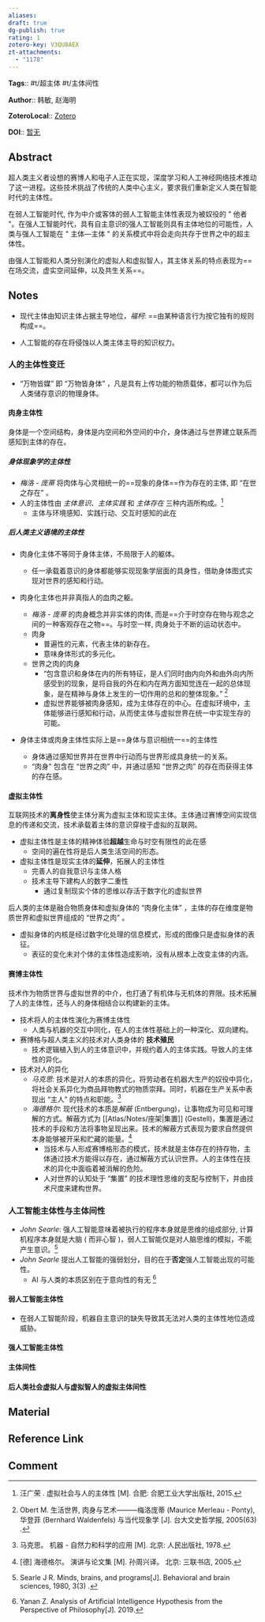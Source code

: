 ```yaml
---
aliases: 
draft: true
dg-publish: true
rating: 1
zotero-key: V3QU8AEX
zt-attachments:
  - "1178"
---
```


**Tags**:: #t/超主体 #t/主体间性

**Author**:: 韩敏, 赵海明

**ZoteroLocal**:: [Zotero](zotero://select/library/items/V3QU8AEX)

**DOI**:: [暂无](https://kns.cnki.net/kcms2/article/abstract?v=n6BwBobH4uu2XkP23Zoa0rGMzB4JJBuZo07GnG2zwuytGBhqLLsbCm9dbpdPkZ08pzzKM0MemubLzNtosU6UE0AFAvSq0IFaMuIJ04hNlCx3w4E-nEgJRzvoK6NceQ_lYxo1k2hgVETDvDT-cUZIyxJy_zOKWDFaDLEO6MOK25w2F6BLWzQm75VqGRmQaxHRGFuvKpdrTgbid2jwjuWpkg==&uniplatform=NZKPT&language=CHS)

## Abstract

超人类主义者设想的赛博人和电子人正在实现，深度学习和人工神经网络技术推动了这一进程。这些技术挑战了传统的人类中心主义，要求我们重新定义人类在智能时代的主体性。

在弱人工智能时代, 作为中介或客体的弱人工智能主体性表现为被奴役的 " 他者 "。在强人工智能时代，具有自主意识的强人工智能则具有主体地位的可能性，人类与强人工智能在 " 主体—主体 " 的关系模式中将会走向共存于世界之中的超主体性。

由强人工智能和人类分别演化的虚拟人和虚拟智人，其主体关系的特点表现为==在场交流，虚实空间延伸，以及共生关系==。

## Notes

- 现代主体由知识主体占据主导地位，*福柯*: ==由某种语言行为按它独有的规则构成==。

- 人工智能的存在将侵蚀以人类主体主导的知识权力。

### 人的主体性变迁

- “万物皆媒” 即 “万物皆身体” ，凡是具有上传功能的物质载体，都可以作为后人类储存意识的物理身体。

#### 肉身主体性

身体是一个空间结构，身体是内空间和外空间的中介，身体通过与世界建立联系而感知到主体的存在。

##### 身体现象学的主体性

- *梅洛 - 庞蒂* 将肉体与心灵相统一的==现象的身体==作为存在的主体, 即 “在世之存在” 。
- 人的主体性由 *主体意识*、*主体实践* 和 *主体存在* 三种内涵所构成。[^1]
	- 主体与环境感知、实践行动、交互时感知的此在

##### 后人类主义语境的主体性

- 肉身化主体不等同于身体主体，不局限于人的躯体。
	- 任一承载着意识的身体都能够实现现象学层面的具身性，借助身体图式实现对世界的感知和行动。
- 肉身化主体也并非真指人的血肉之躯。
	- *梅洛 - 庞蒂* 的肉身概念并非实体的肉体, 而是==介于时空存在物与观念之间的一种客观存在之物==。与时空一样, 肉身处于不断的运动状态中。
	- 肉身
		- 普遍性的元素，代表主体的新存在。
		- 意味身体形式的多元化。
	- 世界之肉的肉身
		- “包含意识和身体在内的所有特征，是人们同时由内向外和由外向内所感受到的现象，是将自我的外在和内在两方面知觉连在一起的总体现象，是在精神与身体上发生的一切作用的总和的整体现象。” [^2]
		- 虚拟世界能够被肉身感知，成为主体存在的中心。在虚拟环境中，主体能够进行感知和行动，从而使主体与虚拟世界在统一中实现生存的可能。

- 身体主体或肉身主体性实际上是==身体与意识相统一==的主体性
	- 身体通过感知世界并在世界中行动而与世界形成具身统一的关系。
	- “肉身” 包含在 “世界之肉” 中，并通过感知 “世界之肉” 的存在而获得主体的存在感。

#### 虚拟主体性

互联网技术的**离身性**使主体分离为虚拟主体和现实主体。主体通过赛博空间实现信息的传递和交流，技术承载着主体的意识穿梭于虚拟的互联网。

- 虚拟主体性是主体的精神体验**超越**生命与时空有限性的此在感
	- 空间的遍在性将是后人类生活空间的形态。
- 虚拟主体性是现实主体的**延伸**，拓展人的主体性
	- 完善人的自我意识与主体人格
	- 技术主导下建构人的数字二重性
		- 通过复制现实个体的思维以存活于数字化的虚拟世界

后人类的主体是融合物质身体和虚拟身体的 “肉身化主体” ，主体的存在维度是物质世界和虚拟世界组成的 “世界之肉” 。

- 虚拟身体的内核是经过数字化处理的信息模式，形成的图像只是虚拟身体的表征。
	- 表征的变化未对个体的主体性造成影响，没有从根本上改变主体的内涵。

#### 赛博主体性

技术作为物质世界与虚拟世界的中介，也打通了有机体与无机体的界限。技术拓展了人的主体性，还与人的身体相结合以构建新的主体。

- 技术将人的主体性演化为赛博主体性
	- 人类与机器的交互中同化，在人的主体性基础上的一种深化、双向建构。
- 赛博格与超人类主义的技术对人类身体的 **技术殖民**
	- 技术逻辑植入到人的主体意识中，并规约着人的主体实践。导致人的主体性的异化。
- 技术对人的异化
	- *马克思*: 技术是对人的本质的异化，将劳动者在机器大生产的奴役中异化，将社会关系异化为商品拜物教式的物质崇拜。同时，机器在生产关系中表现出 “主人” 的特点和职能。[^3]
	- *海德格尔*: 现代技术的本质是*解蔽* (Entbergung)，让事物成为可见和可理解的方式。解蔽方式为 [[Atlas/Notes/座架\|集置]] (Gestell)，集置是通过技术的手段和方法将事物呈现出来。技术的解蔽方式表现为要求自然提供本身能够被开采和贮藏的能量。[^4]
		- 当技术与人形成赛博格形态的模式，技术就是主体存在的持存物，主体通过技术方能得以存在，通过解蔽方式认识世界。人的主体性在技术的异化中面临着被消解的危险。
		- 人对世界的认知处于 “集置” 的技术理性思维的支配与控制下，并由技术尺度来建构世界。

### 人工智能主体性与主体间性

- *John Searle*: 强人工智能意味着被执行的程序本身就是思维的组成部分, 计算机程序本身就是大脑 ( 而非心智 )，弱人工智能仅是对人脑思维的模拟，不能产生意识。[^5]
- *John Searle* 提出人工智能的强弱划分，目的在于**否定**强人工智能出现的可能性。
	- AI 与人类的本质区别在于意向性的有无 [^6]

#### 弱人工智能主体性

- 在弱人工智能阶段，机器自主意识的缺失导致其无法对人类的主体性地位造成威胁。

#### 强人工智能主体性

#### 主体间性

#### 后人类社会虚拟人与虚拟智人的虚拟主体间性

## Material

## Reference Link

## Comment

[^1]: 汪广荣 . 虚拟社会与人的主体性 [M]. 合肥: 合肥工业大学出版社, 2015.
[^2]: Obert M. 生活世界, 肉身与艺术———梅洛庞蒂 (Maurice Merleau - Ponty), 华登菲 (Bernhard Waldenfels) 与当代现象学 [J]. 台大文史哲学报, 2005(63) .
[^3]: 马克思。 机器 - 自然力和科学的应用 [M]. 北京: 人民出版社, 1978.
[^4]: [德] 海德格尔。 演讲与论文集 [M]. 孙周兴译。 北京: 三联书店, 2005.
[^5]: Searle J R. Minds, brains, and programs[J]. Behavioral and brain sciences, 1980, 3(3) .
[^6]: Yanan Z. Analysis of Artificial Intelligence Hypothesis from the Perspective of Philosophy[J]. 2019.
